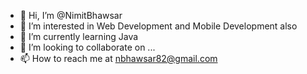 - 👋 Hi, I’m @NimitBhawsar
- 👀 I’m interested in Web Development and Mobile Development also
- 🌱 I’m currently learning Java
- 💞️ I’m looking to collaborate on ...
- 📫 How to reach me at nbhawsar82@gmail.com

<!---
NimitBhawsar/NimitBhawsar is a ✨ special ✨ repository because its `README.md` (this file) appears on your GitHub profile.
You can click the Preview link to take a look at your changes.
--->
